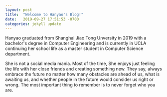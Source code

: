 ```yaml
---
layout: post
title:  "Welcome to Hanyao's Blog!"
date:   2019-09-27 17:51:53 -0700
categories: jekyll update
---
```

Hanyao graduated from Shanghai Jiao Tong Unversity in 2019 with a bachelor's degree in Computer Engineering and is currently in UCLA continuing her school life as a master student in Computer Science department.

She is not a social media mania. Most of the time, She enjoys just feeling the life with her close friends and creating something new. They say, always embrace the future no matter how many obstacles are ahead of us, what is awaiting us, and whether people in the future would consider us right or wrong. The most important thing to remember is to never forget who you are.
